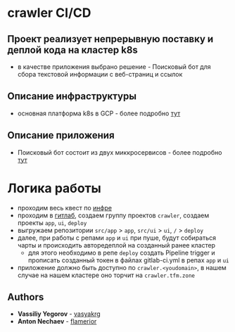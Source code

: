 # crawler CI/CD

## Проект реализует непрерывную поставку и деплой кода на кластер k8s
- в качестве приложения выбрано решение - Поисковый бот для сбора текстовой информации с веб-страниц и ссылок

## Описание инфраструктуры
- основная платформа k8s в GCP - более подробно [тут](infra/README.md)

## Описание приложения
- Поисковый бот состоит из двух миккросервисов - более подробно [тут](src/README.md)

# Логика работы
- проходим весь квест по [инфре](infra/README.md)
- проходим в [гитлаб](https://gitlab.tfm.zone), создаем группу проектов `crawler`, создаем проекты `app`, `ui`, `deploy`
- выгружаем репозитории `src/app` > `app`, `src/ui` > `ui`, `/` > `deploy`
- далее, при работы с репами `app` и `ui` при пуше, будут собираться чарты и происходить авторедеплой на созданный ранее кластер
  - для этого необходимо в репе `deploy` создать Pipeline trigger и прописать созданный токен в файлах gitlab-ci.yml в репах `app` и `ui`
- приложение должно быть доступно по `crawler.<youdomain>`, в нашем случае на нашем кластере оно торчит на `crawler.tfm.zone`


## Authors
  * **Vassiliy Yegorov** - [vasyakrg](https://github.com/vasyakrg)
  * **Anton Nechaev** - [flamerior](https://github.com/flamerior)
